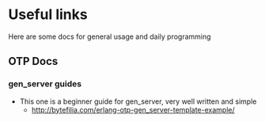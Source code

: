 # Useful links
Here are some docs for general usage and daily programming

## OTP Docs

### gen_server guides
* This one is a beginner guide for gen_server, very well written and simple
  - http://bytefilia.com/erlang-otp-gen_server-template-example/
